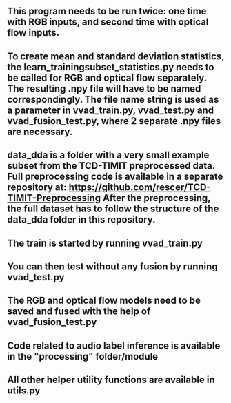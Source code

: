 ## This program needs to be run twice: one time with RGB inputs, and second time with optical flow inputs.
## To create mean and standard deviation statistics, the learn_trainingsubset_statistics.py needs to be called for RGB and optical flow separately. The resulting .npy file will have to be named correspondingly. The file name string is used as a parameter in vvad_train.py, vvad_test.py and vvad_fusion_test.py, where 2 separate .npy files are necessary.
## data_dda is a folder with a very small example subset from the TCD-TIMIT preprocessed data. Full preprocessing code is available in a separate repository at: https://github.com/rescer/TCD-TIMIT-Preprocessing After the preprocessing, the full dataset has to follow the structure of the data_dda folder in this repository.
## The train is started by running vvad_train.py 
## You can then test without any fusion by running vvad_test.py
## The RGB and optical flow models need to be saved and fused with the help of vvad_fusion\_test.py
## Code related to audio label inference is available in the "processing" folder/module
## All other helper utility functions are available in utils.py

